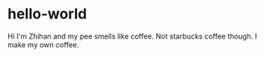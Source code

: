 # hello-world
Hi I'm Zhihan and my pee smells like coffee.
Not starbucks coffee though. I make my own coffee.
